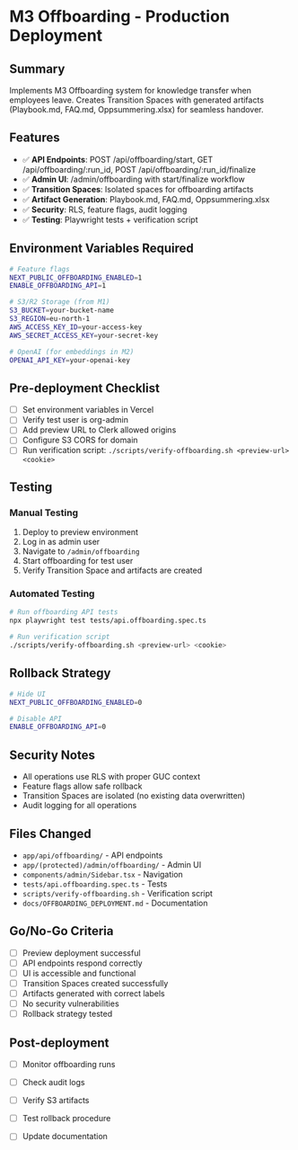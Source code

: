 # M3 Offboarding - Production Deployment

## Summary
Implements M3 Offboarding system for knowledge transfer when employees leave. Creates Transition Spaces with generated artifacts (Playbook.md, FAQ.md, Oppsummering.xlsx) for seamless handover.

## Features
- ✅ **API Endpoints**: POST /api/offboarding/start, GET /api/offboarding/:run_id, POST /api/offboarding/:run_id/finalize
- ✅ **Admin UI**: /admin/offboarding with start/finalize workflow
- ✅ **Transition Spaces**: Isolated spaces for offboarding artifacts
- ✅ **Artifact Generation**: Playbook.md, FAQ.md, Oppsummering.xlsx
- ✅ **Security**: RLS, feature flags, audit logging
- ✅ **Testing**: Playwright tests + verification script

## Environment Variables Required
```bash
# Feature flags
NEXT_PUBLIC_OFFBOARDING_ENABLED=1
ENABLE_OFFBOARDING_API=1

# S3/R2 Storage (from M1)
S3_BUCKET=your-bucket-name
S3_REGION=eu-north-1
AWS_ACCESS_KEY_ID=your-access-key
AWS_SECRET_ACCESS_KEY=your-secret-key

# OpenAI (for embeddings in M2)
OPENAI_API_KEY=your-openai-key
```

## Pre-deployment Checklist
- [ ] Set environment variables in Vercel
- [ ] Verify test user is org-admin
- [ ] Add preview URL to Clerk allowed origins
- [ ] Configure S3 CORS for domain
- [ ] Run verification script: `./scripts/verify-offboarding.sh <preview-url> <cookie>`

## Testing
### Manual Testing
1. Deploy to preview environment
2. Log in as admin user
3. Navigate to `/admin/offboarding`
4. Start offboarding for test user
5. Verify Transition Space and artifacts are created

### Automated Testing
```bash
# Run offboarding API tests
npx playwright test tests/api.offboarding.spec.ts

# Run verification script
./scripts/verify-offboarding.sh <preview-url> <cookie>
```

## Rollback Strategy
```bash
# Hide UI
NEXT_PUBLIC_OFFBOARDING_ENABLED=0

# Disable API
ENABLE_OFFBOARDING_API=0
```

## Security Notes
- All operations use RLS with proper GUC context
- Feature flags allow safe rollback
- Transition Spaces are isolated (no existing data overwritten)
- Audit logging for all operations

## Files Changed
- `app/api/offboarding/` - API endpoints
- `app/(protected)/admin/offboarding/` - Admin UI
- `components/admin/Sidebar.tsx` - Navigation
- `tests/api.offboarding.spec.ts` - Tests
- `scripts/verify-offboarding.sh` - Verification script
- `docs/OFFBOARDING_DEPLOYMENT.md` - Documentation

## Go/No-Go Criteria
- [ ] Preview deployment successful
- [ ] API endpoints respond correctly
- [ ] UI is accessible and functional
- [ ] Transition Spaces created successfully
- [ ] Artifacts generated with correct labels
- [ ] No security vulnerabilities
- [ ] Rollback strategy tested

## Post-deployment
- [ ] Monitor offboarding runs
- [ ] Check audit logs
- [ ] Verify S3 artifacts
- [ ] Test rollback procedure
- [ ] Update documentation








